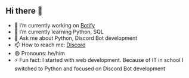 ## Hi there 👋

<!--
**PcMatch/PcMatch** is a ✨ _special_ ✨ repository because its `README.md` (this file) appears on your GitHub profile.

Here are some ideas to get you started:

- 🔭 I’m currently working on ...
- 🌱 I’m currently learning ...
- 👯 I’m looking to collaborate on ...
- 🤔 I’m looking for help with ...
- 💬 Ask me about ...
- 📫 How to reach me: ...
- 😄 Pronouns: ...
- ⚡ Fun fact: ...
-->

- 🔭 I’m currently working on [Botify](https://botify-bot.de)
- 🌱 I’m currently learning Python, SQL
- 💬 Ask me about Python, Discord Bot development
- 📫 How to reach me: [Discord](https://discord.com/users/921401835145814058)
- 😄 Pronouns: he/him
- ⚡ Fun fact: I started with web development. Because of IT in school I switched to Python and focused on Discord Bot development
